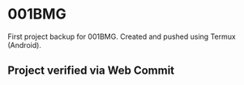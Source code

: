 # 001BMG
First project backup for 001BMG. Created and pushed using Termux (Android).
## Project verified via Web Commit
